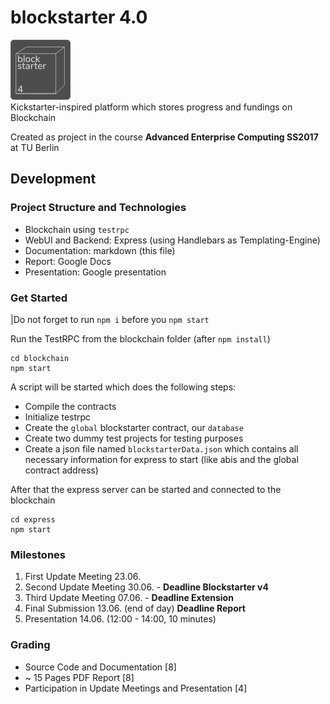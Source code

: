 # blockstarter 4.0
![blockstarter-logo](blockstarter-logo-small.png "Blockstarter 4")  
Kickstarter-inspired platform which stores progress and fundings on Blockchain

Created as project in the course **Advanced Enterprise Computing SS2017** at TU Berlin

## Development
### Project Structure and Technologies
* Blockchain using `testrpc`
* WebUI and Backend: Express (using Handlebars as Templating-Engine)
* Documentation: markdown (this file)
* Report: Google Docs
* Presentation: Google presentation

### Get Started
|Do not forget to run `npm i` before you `npm start`

Run the TestRPC from the blockchain folder (after `npm install`)
```
cd blockchain
npm start
```
A script will be started which does the following steps:

* Compile the contracts
* Initialize testrpc
* Create the `global` blockstarter contract, our `database`
* Create two dummy test projects for testing purposes
* Create a json file named `blockstarterData.json` which contains all necessary information for express to start (like abis and the global contract address)

After that the express server can be started and connected to the blockchain
```
cd express
npm start
```

### Milestones
1. First Update Meeting 23.06.
1. Second Update Meeting 30.06. - **Deadline Blockstarter v4**
1. Third Update Meeting 07.06. - **Deadline Extension**
1. Final Submission 13.06. (end of day) **Deadline Report**
1. Presentation 14.06. (12:00 - 14:00, 10 minutes)

### Grading
* Source Code and Documentation [8]
* ~ 15 Pages PDF Report [8]
* Participation in Update Meetings and Presentation [4]  
